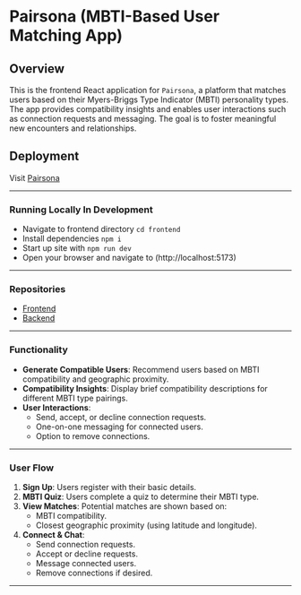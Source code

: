 # Pairsona (MBTI-Based User Matching App)

## Overview

This is the frontend React application for `Pairsona`, a platform that matches users based on their Myers-Briggs Type Indicator (MBTI) personality types. The app provides compatibility insights and enables user interactions such as connection requests and messaging. The goal is to foster meaningful new encounters and relationships.

## Deployment

Visit [Pairsona](https://pairsona-frontend.onrender.com)

---

### **Running Locally In Development**

- Navigate to frontend directory `cd frontend`
- Install dependencies `npm i`
- Start up site with `npm run dev`
- Open your browser and navigate to (http://localhost:5173)

---

### **Repositories**

- [Frontend](https://github.com/jensuki/Pairsona-frontend)
- [Backend](https://github.com/jensuki/Pairsona-backend)

---

### **Functionality**

- **Generate Compatible Users**: Recommend users based on MBTI compatibility and geographic proximity.
- **Compatibility Insights**: Display brief compatibility descriptions for different MBTI type pairings.
- **User Interactions**:
  - Send, accept, or decline connection requests.
  - One-on-one messaging for connected users.
  - Option to remove connections.

---

### **User Flow**

1. **Sign Up**: Users register with their basic details.
2. **MBTI Quiz**: Users complete a quiz to determine their MBTI type.
3. **View Matches**: Potential matches are shown based on:
   - MBTI compatibility.
   - Closest geographic proximity (using latitude and longitude).
4. **Connect & Chat**:
   - Send connection requests.
   - Accept or decline requests.
   - Message connected users.
   - Remove connections if desired.

---


